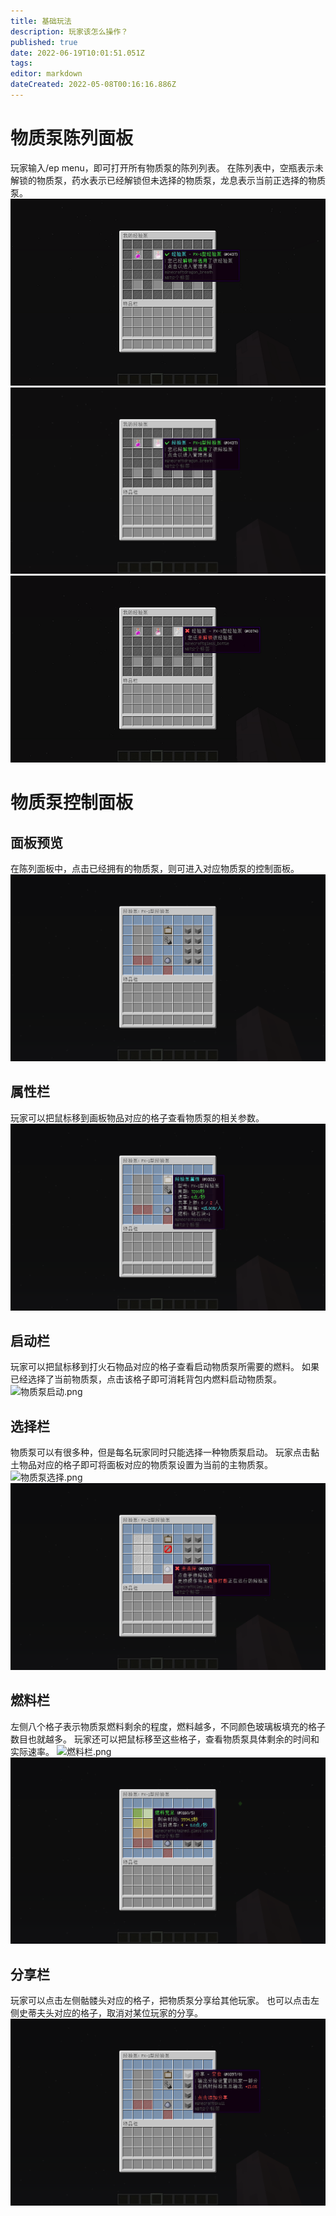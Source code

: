 ```yaml
---
title: 基础玩法
description: 玩家该怎么操作？
published: true
date: 2022-06-19T10:01:51.051Z
tags: 
editor: markdown
dateCreated: 2022-05-08T00:16:16.886Z
---
```


# 物质泵陈列面板
玩家输入/ep menu，即可打开所有物质泵的陈列列表。
在陈列表中，空瓶表示未解锁的物质泵，药水表示已经解锁但未选择的物质泵，龙息表示当前正选择的物质泵。
![px-1.png](/exppump/简介/px-1.png)![px-2.png](/exppump/简介/px-2.png)![px-3.png](/exppump/简介/px-3.png)

# 物质泵控制面板
## 面板预览
在陈列面板中，点击已经拥有的物质泵，则可进入对应物质泵的控制面板。
![控制面板.png](/exppump/简介/控制面板.png)
## 属性栏
玩家可以把鼠标移到画板物品对应的格子查看物质泵的相关参数。
![物质泵属性.png](/exppump/简介/经验泵属性.png)
## 启动栏
玩家可以把鼠标移到打火石物品对应的格子查看启动物质泵所需要的燃料。
如果已经选择了当前物质泵，点击该格子即可消耗背包内燃料启动物质泵。
![物质泵启动.png](/exppump/简介/经验泵启动.png)
## 选择栏
物质泵可以有很多种，但是每名玩家同时只能选择一种物质泵启动。
玩家点击黏土物品对应的格子即可将面板对应的物质泵设置为当前的主物质泵。
![物质泵选择.png](/exppump/简介/经验泵选择.png)
![未选择.png](/exppump/简介/未选择.png)
## 燃料栏
左侧八个格子表示物质泵燃料剩余的程度，燃料越多，不同颜色玻璃板填充的格子数目也就越多。
玩家还可以把鼠标移至这些格子，查看物质泵具体剩余的时间和实际速率。
![燃料栏.png](/exppump/简介/燃料栏.png)
![运行中.png](/exppump/简介/运行中.png)
## 分享栏
玩家可以点击左侧骷髅头对应的格子，把物质泵分享给其他玩家。
也可以点击左侧史蒂夫头对应的格子，取消对某位玩家的分享。
![分享栏.png](/exppump/简介/分享栏.png)